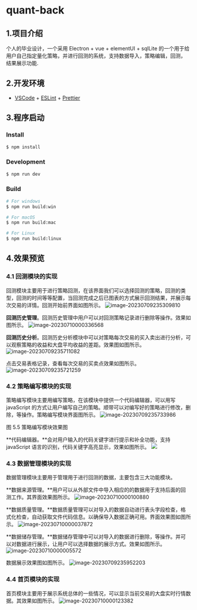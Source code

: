 # quant-back

## 1.项目介绍

个人的毕业设计，一个采用 Electron + vue + elementUI + sqlLite 的一个用于给用户自己指定量化策略，并进行回测的系统，支持数据导入，策略编辑，回测， 结果展示功能.

## 2.开发环境

- [VSCode](https://code.visualstudio.com/) + [ESLint](https://marketplace.visualstudio.com/items?itemName=dbaeumer.vscode-eslint) + [Prettier](https://marketplace.visualstudio.com/items?itemName=esbenp.prettier-vscode)

## 3.程序启动

### Install

```bash
$ npm install
```

### Development

```bash
$ npm run dev
```

### Build

```bash
# For windows
$ npm run build:win

# For macOS
$ npm run build:mac

# For Linux
$ npm run build:linux
```

## 4.效果预览

### 4.1 回测模块的实现

回测模块主要用于进行策略回测，在该界面我们可以选择回测的策略，回测的类型，回测的时间等等配置，当回测完成之后已图表的方式展示回测结果，并展示每次交易的详情。回测开始前界面如图所示。
![image-20230709235309810](.\mkimages\image-20230709235309810.png)

**回测历史管理**。回测历史管理中用户可以对回测策略记录进行删除等操作。效果如图所示。
![image-20230710000336568](.\mkimages\image-20230710000336568.png)

**回测历史分析**。回测历史分析模块中可以对策略每次交易的买入卖出进行分析，可以观察策略的收益和大盘平均收益的差距。效果图如图所示。
![image-20230709235711082](.\mkimages\image-20230709235711082.png)

点击交易表格记录，查看每次交易的买卖点效果如图所示。
![image-20230709235721259](.\mkimages\image-20230709235721259.png)

### 4.2 策略编写模块的实现

策略编写模块主要用编写策略，在该模块中提供一个代码编辑器，可以用写 javaScript 的方式让用户编写自己的策略。顺带可以对编写好的策略进行修改，删除，等操作。策略编写模块界面图所示。
![image-20230709235733986](.\mkimages\image-20230709235733986.png)

图 5.5 策略编写模块效果图

**代码编辑器。**会对用户输入的代码关键字进行提示和补全功能，支持 javaScript 语言的识别，代码关键字高亮显示，效果如图所示。
![](.\mkimages\image-20230709235806447.png)

### 4.3 数据管理模块的实现

数据管理模块主要用于管理用于进行回测的数据，主要包含三大功能模块。

**数据来源管理。**用户可以从外部文件中导入相应的的数据用于支持后面的回测工作。其界面效果图所示。
![image-20230710000100880](.\mkimages\image-20230710000100880.png)

**数据质量管理。**数据质量管理可以对导入的数据自动进行表头字段检查，格式化检查，自动获取文件代码信息。以确保导入数据正确可用。界面效果图如图所示。
![image-20230710000037872](.\mkimages\image-20230710000037872.png)

**数据储存管理。**数据储存管理中可以对导入的数据进行删除，等操作。并可以对数据进行展示，让用户可以选择数据的展示方式。效果如图所示。
![image-20230710000005572](.\mkimages\image-20230710000005572.png)

数据展示效果图如图所示。
![image-20230709235952203](.\mkimages\image-20230709235952203.png)

### 4.4 首页模块的实现

首页模块主要用于展示系统总体的一些情况，可以显示当前交易的大盘实时行情数据。其效果如图所示。
![image-20230710000123382](.\mkimages\image-20230710000123382.png)
